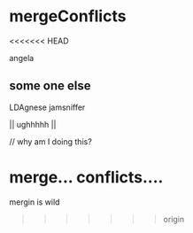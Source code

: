 # mergeConflicts
<<<<<<< HEAD

angela

## some one else

LDAgnese
jamsniffer

|| ughhhhh ||

// why am I doing this?

merge... conflicts....
=======
mergin is wild
>>>>>>> origin
